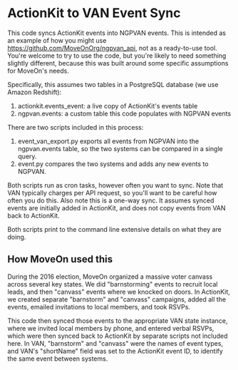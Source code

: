 # ActionKit to VAN Event Sync

This code syncs ActionKit events into NGPVAN events. This is intended as an example of how you might use https://github.com/MoveOnOrg/ngpvan_api, not as a ready-to-use tool. You're welcome to try to use the code, but you're likely to need something slightly different, because this was built around some specific assumptions for MoveOn's needs.

Specifically, this assumes two tables in a PostgreSQL database (we use Amazon Redshift):

1. actionkit.events_event: a live copy of ActionKit's events table
2. ngpvan.events: a custom table this code populates with NGPVAN events

There are two scripts included in this process:

1. event_van_export.py exports all events from NGPVAN into the ngpvan.events table, so the two systems can be compared in a single query.
2. event.py compares the two systems and adds any new events to NGPVAN.

Both scripts run as cron tasks, however often you want to sync. Note that VAN typically charges per API request, so you'll want to be careful how often you do this. Also note this is a one-way sync. It assumes synced events are initially added in ActionKit, and does not copy events from VAN back to ActionKit.

Both scripts print to the command line extensive details on what they are doing.

## How MoveOn used this

During the 2016 election, MoveOn organized a massive voter canvass across several key states. We did "barnstorming" events to recruit local leads, and then "canvass" events where we knocked on doors. In ActionKit, we created separate "barnstorm" and "canvass" campaigns, added all the events, emailed invitations to local members, and took RSVPs.

This code then synced those events to the appropriate VAN state instance, where we invited local members by phone, and entered verbal RSVPs, which were then synced back to ActionKit by separate scripts not included here. In VAN, "barnstorm" and "canvass" were the names of event types, and VAN's "shortName" field was set to the ActionKit event ID, to identify the same event between systems.
